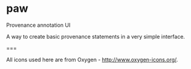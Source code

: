 paw
===

Provenance annotation UI

A way to create basic provenance statements in a very simple interface. 

===

All icons used here are from Oxygen - http://www.oxygen-icons.org/. 
